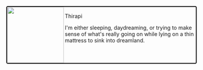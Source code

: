 <div style="border: 2px solid black; border-radius: 4px; height: 150px"><img align="left" height="150px" width="150px" src="https://cdna.artstation.com/p/assets/images/images/035/589/978/original/pixel-jeff-dream2.gif?1615369313">

<span font-size="28px">Thirapi</span> <img height="16px" width="16px" src="https://thiraph.vercel.app/favicon.ico" />

<p>I'm either sleeping, daydreaming, or trying to make sense of what's really going on while lying on a thin mattress to sink into dreamland.</p></div>

